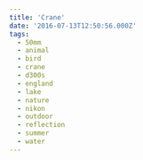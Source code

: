 ```yaml
---
title: 'Crane'
date: '2016-07-13T12:50:56.000Z'
tags:
  - 50mm
  - animal
  - bird
  - crane
  - d300s
  - england
  - lake
  - nature
  - nikon
  - outdoor
  - reflection
  - summer
  - water
---
```

